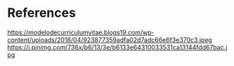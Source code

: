 # References

<https://modelodecurriculumvitae.blogs19.com/wp-content/uploads/2018/04/923877359adfa02d7adc66e6f3e370c3.jpeg>
<https://i.pinimg.com/736x/b6/13/3e/b6133e64310033531ca13144fdd67bac.jpg>
